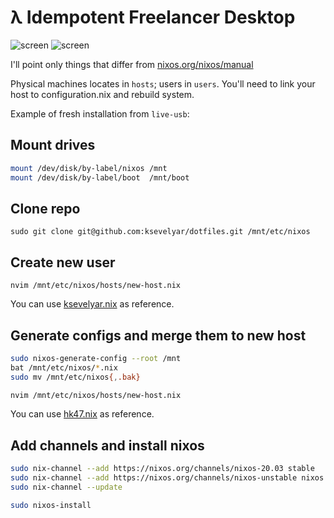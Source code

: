 # λ Idempotent Freelancer Desktop

![screen](https://i.imgur.com/fWKORz4.png)
![screen](https://i.imgur.com/fhAtYZY.png)

I'll point only things that differ from [nixos.org/nixos/manual](https://nixos.org/nixos/manual/)

Physical machines locates in `hosts`; users in `users`. You'll need to link your host to configuration.nix and rebuild system.

Example of fresh installation from `live-usb`:

## Mount drives

```sh
mount /dev/disk/by-label/nixos /mnt
mount /dev/disk/by-label/boot  /mnt/boot

```

## Clone repo

`sudo git clone git@github.com:ksevelyar/dotfiles.git /mnt/etc/nixos`

## Create new user

`nvim /mnt/etc/nixos/hosts/new-host.nix`

You can use [ksevelyar.nix](https://github.com/ksevelyar/dotfiles/blob/master/users/ksevelyar.nix) as reference.

## Generate configs and merge them to new host

```sh
sudo nixos-generate-config --root /mnt
bat /mnt/etc/nixos/*.nix
sudo mv /mnt/etc/nixos{,.bak}

nvim /mnt/etc/nixos/hosts/new-host.nix

```

You can use [hk47.nix](https://github.com/ksevelyar/dotfiles/blob/master/hosts/hk47.nix) as reference.

## Add channels and install nixos

```sh
sudo nix-channel --add https://nixos.org/channels/nixos-20.03 stable
sudo nix-channel --add https://nixos.org/channels/nixos-unstable nixos
sudo nix-channel --update

sudo nixos-install
```

